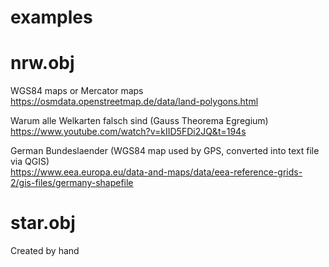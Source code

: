 # examples

# nrw.obj

WGS84 maps or Mercator maps<br> 
https://osmdata.openstreetmap.de/data/land-polygons.html

Warum alle Welkarten falsch sind (Gauss Theorema Egregium)
https://www.youtube.com/watch?v=kIID5FDi2JQ&t=194s

German Bundeslaender (WGS84 map used by GPS, converted into text file via QGIS)<br>
https://www.eea.europa.eu/data-and-maps/data/eea-reference-grids-2/gis-files/germany-shapefile

# star.obj

Created by hand

